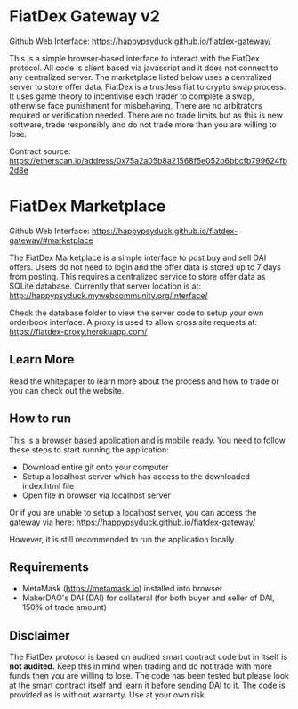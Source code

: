 # FiatDex Gateway v2
Github Web Interface: https://happypsyduck.github.io/fiatdex-gateway/

This is a simple browser-based interface to interact with the FiatDex protocol. All code is client based via javascript and it does not connect to any centralized server. The marketplace listed below uses a centralized server to store offer data. FiatDex is a trustless fiat to crypto swap process. It uses game theory to incentivise each trader to complete a swap, otherwise face punishment for misbehaving. There are no arbitrators required or verification needed. There are no trade limits but as this is new software, trade responsibly and do not trade more than you are willing to lose.

Contract source: https://etherscan.io/address/0x75a2a05b8a21568f5e052b6bbcfb799624fb2d8e

# FiatDex Marketplace
Github Web Interface: https://happypsyduck.github.io/fiatdex-gateway/#marketplace

The FiatDex Marketplace is a simple interface to post buy and sell DAI offers. Users do not need to login and the offer data is stored up to 7 days from posting. This requires a centralized service to store offer data as SQLite database. Currently that server location is at: http://happypsyduck.mywebcommunity.org/interface/

Check the database folder to view the server code to setup your own orderbook interface. A proxy is used to allow cross site requests at: https://fiatdex-proxy.herokuapp.com/

## Learn More
Read the whitepaper to learn more about the process and how to trade or you can check out the website.

## How to run
This is a browser based application and is mobile ready. You need to follow these steps to start running the application:
* Download entire git onto your computer
* Setup a localhost server which has access to the downloaded index.html file
* Open file in browser via localhost server

Or if you are unable to setup a localhost server, you can access the gateway via here: 
https://happypsyduck.github.io/fiatdex-gateway/

However, it is still recommended to run the application locally.

## Requirements
* MetaMask (https://metamask.io) installed into browser
* MakerDAO's DAI (DAI) for collateral (for both buyer and seller of DAI, 150% of trade amount)

## Disclaimer
The FiatDex protocol is based on audited smart contract code but in itself is **not audited.** Keep this in mind when trading and do not trade with more funds then you are willing to lose. The code has been tested but please look at the smart contract itself and learn it before sending DAI to it. The code is provided as is without warranty. Use at your own risk.
